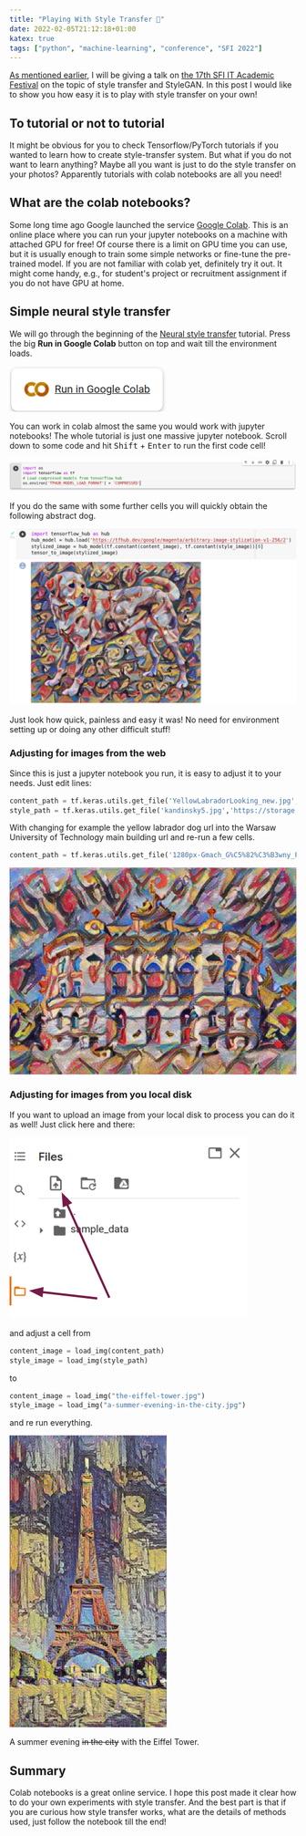 ```yaml
---
title: "Playing With Style Transfer 🎨"
date: 2022-02-05T21:12:18+01:00
katex: true
tags: ["python", "machine-learning", "conference", "SFI 2022"]
---
```


[As mentioned earlier](/posts/sfi-conference), I will be giving a talk on [the 17th SFI IT Academic Festival](https://sfi.pl/en/) on the topic of style transfer and StyleGAN.
In this post I would like to show you how easy it is to play with style transfer on your own!

## To tutorial or not to tutorial

It might be obvious for you to check Tensorflow/PyTorch tutorials if you wanted to learn how to create style-transfer system.
But what if you do not want to learn anything?
Maybe all you want is just to do the style transfer on your photos?
Apparently tutorials with colab notebooks are all you need!

## What are the colab notebooks?

Some long time ago Google launched the service [Google Colab](https://colab.research.google.com/).
This is an online place where you can run your jupyter notebooks on a machine with attached GPU for free!
Of course there is a limit on GPU time you can use, but it is usually enough to train some simple networks or fine-tune the pre-trained model.
If you are not familiar with colab yet, definitely try it out.
It might come handy, e.g., for student's project or recruitment assignment if you do not have GPU at home.

## Simple neural style transfer

We will go through the beginning of the [Neural style transfer](https://www.tensorflow.org/tutorials/generative/style_transfer) tutorial.
Press the big **Run in Google Colab** button on top and wait till the environment loads.

[![](/posts/playing-with-style-transfer/run_in_colab.png)](https://colab.research.google.com/github/tensorflow/docs/blob/master/site/en/tutorials/generative/style_transfer.ipynb)

You can work in colab almost the same you would work with jupyter notebooks!
The whole tutorial is just one massive jupyter notebook.
Scroll down to some code and hit <kbd>Shift</kbd> + <kbd>Enter</kbd> to run the first code cell!

![](/posts/playing-with-style-transfer/first_cell.png)

If you do the same with some further cells you will quickly obtain the following abstract dog.

![](/posts/playing-with-style-transfer/dog.png)

Just look how quick, painless and easy it was!
No need for environment setting up or doing any other difficult stuff!

### Adjusting for images from the web

Since this is just a jupyter notebook you run, it is easy to adjust it to your needs.
Just edit lines:

```python
content_path = tf.keras.utils.get_file('YellowLabradorLooking_new.jpg', 'https://storage.googleapis.com/download.tensorflow.org/example_images/YellowLabradorLooking_new.jpg')
style_path = tf.keras.utils.get_file('kandinsky5.jpg','https://storage.googleapis.com/download.tensorflow.org/example_images/Vassily_Kandinsky%2C_1913_-_Composition_7.jpg')
```

With changing for example the yellow labrador dog url into the Warsaw University of Technology main building url and re-run a few cells.
```python
content_path = tf.keras.utils.get_file('1280px-Gmach_G%C5%82%C3%B3wny_Politechniki_Warszawskiej_2018.jpg', 'https://upload.wikimedia.org/wikipedia/commons/thumb/4/4d/Gmach_G%C5%82%C3%B3wny_Politechniki_Warszawskiej_2018.jpg/1280px-Gmach_G%C5%82%C3%B3wny_Politechniki_Warszawskiej_2018.jpg')
```

![Abstract WUT Main Building](/posts/playing-with-style-transfer/ggpw_abstro.png)

### Adjusting for images from you local disk

If you want to upload an image from your local disk to process you can do it as well!
Just click here and there:

![](/posts/playing-with-style-transfer/upload.png)

and adjust a cell from

```python
content_image = load_img(content_path)
style_image = load_img(style_path)
```

to

```python
content_image = load_img("the-eiffel-tower.jpg")
style_image = load_img("a-summer-evening-in-the-city.jpg")
```

and re run everything.

![Eiffel Tower in Van Gogh Style](/posts/playing-with-style-transfer/eiffel.png)

A summer evening ~~in the city~~ with the Eiffel Tower.

## Summary

Colab notebooks is a great online service.
I hope this post made it clear how to do your own experiments with style transfer.
And the best part is that if you are curious how style transfer works, what are the details of methods used, just follow the notebook till the end!
